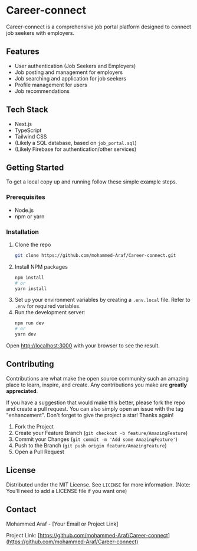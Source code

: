 # Career-connect

Career-connect is a comprehensive job portal platform designed to connect job seekers with employers.

## Features

*   User authentication (Job Seekers and Employers)
*   Job posting and management for employers
*   Job searching and application for job seekers
*   Profile management for users
*   Job recommendations

## Tech Stack

*   Next.js
*   TypeScript
*   Tailwind CSS
*   (Likely a SQL database, based on `job_portal.sql`)
*   (Likely Firebase for authentication/other services)

## Getting Started

To get a local copy up and running follow these simple example steps.

### Prerequisites

*   Node.js
*   npm or yarn

### Installation

1.  Clone the repo
    ```sh
    git clone https://github.com/mohammed-Araf/Career-connect.git
    ```
2.  Install NPM packages
    ```sh
    npm install
    # or
    yarn install
    ```
3.  Set up your environment variables by creating a `.env.local` file. Refer to `.env` for required variables.
4.  Run the development server:
    ```sh
    npm run dev
    # or
    yarn dev
    ```

Open [http://localhost:3000](http://localhost:3000) with your browser to see the result.

## Contributing

Contributions are what make the open source community such an amazing place to learn, inspire, and create. Any contributions you make are **greatly appreciated**.

If you have a suggestion that would make this better, please fork the repo and create a pull request. You can also simply open an issue with the tag "enhancement".
Don't forget to give the project a star! Thanks again!

1.  Fork the Project
2.  Create your Feature Branch (`git checkout -b feature/AmazingFeature`)
3.  Commit your Changes (`git commit -m 'Add some AmazingFeature'`)
4.  Push to the Branch (`git push origin feature/AmazingFeature`)
5.  Open a Pull Request

## License

Distributed under the MIT License. See `LICENSE` for more information. (Note: You'll need to add a LICENSE file if you want one)

## Contact

Mohammed Araf - [Your Email or Project Link]

Project Link: [https://github.com/mohammed-Araf/Career-connect](https://github.com/mohammed-Araf/Career-connect)
